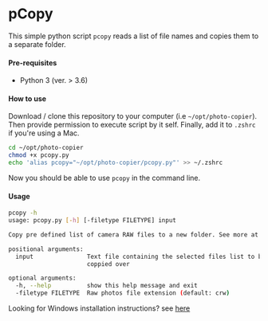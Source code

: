 pCopy
=====

This simple python script `pcopy` reads a list of file names and copies them to a separate folder. 

#### Pre-requisites 
 - Python 3 (ver. > 3.6)

#### How to use

Download / clone this repository to your computer (i.e `~/opt/photo-copier`). Then provide permission to execute script by it self. Finally, add it to `.zshrc` if you're using a Mac. 

```bash
cd ~/opt/photo-copier
chmod +x pcopy.py
echo 'alias pcopy="~/opt/photo-copier/pcopy.py"' >> ~/.zshrc
```

Now you should be able to use `pcopy` in the command line. 

#### Usage

```bash
pcopy -h                                           
usage: pcopy.py [-h] [-filetype FILETYPE] input

Copy pre defined list of camera RAW files to a new folder. See more at <https://github.com/madhurangar/photo-copier>

positional arguments:
  input               Text file containing the selected files list to be
                      coppied over

optional arguments:
  -h, --help          show this help message and exit
  -filetype FILETYPE  Raw photos file extension (default: crw)
```

Looking for Windows installation instructions? see [here](installation-notes.md)